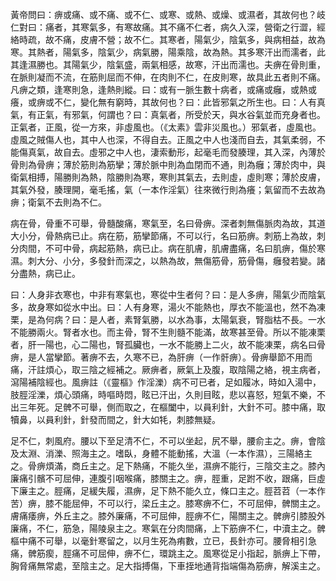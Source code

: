 黃帝問曰：痹或痛、或不痛、或不仁、或寒、或熱、或燥、或濕者，其故何也？岐仁對曰：痛者，其寒氣多，有寒故痛。其不痛不仁者，病久入深，營衛之行澀，經絡時疏，故不痛，皮膚不營；故不仁。其寒者，陽氣少，陰氣多，與病相益，故為寒。其熱者，陽氣多，陰氣少，病氣勝，陽乘陰，故為熱。其多寒汗出而濡者，此其逢濕勝也。其陽氣少，陰氣盛，兩氣相感，故寒，汗出而濡也。夫痹在骨則重，在脈則凝而不流，在筋則屈而不伸，在肉則不仁，在皮則寒，故具此五者則不痛。凡痹之類，逢寒則急，逢熱則縱。曰：或有一脈生數十病者，或痛或癰，或熱或癢，或痹或不仁，變化無有窮時，其故何也？曰：此皆邪氣之所生也。曰：人有真氣，有正氣，有邪氣，何謂也？曰：真氣者，所受於天，與水谷氣並而充身者也。正氣者，正風，從一方來，非虛風也。（《太素》雲非災風也。）邪氣者，虛風也。虛風之賊傷人也，其中人也深，不得自去。正風之中人也淺而自去，其氣柔弱，不能傷真氣，故自去。虛邪之中人也，淒索動形，起毫毛而發腠理，其入深，內薄於骨則為骨痹；薄於筋則為筋攣；薄於脈中則為血閉而不通，則為癰；薄於肉中，與衛氣相搏，陽勝則為熱，陰勝則為寒，寒則其氣去，去則虛，虛則寒；薄於皮膚，其氣外發，腠理開，毫毛搖，氣（一本作淫氣）往來微行則為癢；氣留而不去故為痹；衛氣不去則為不仁。

病在骨，骨重不可舉，骨髓酸痛，寒氣至，名曰骨痹。深者刺無傷脈肉為故，其道大小分，骨熱病已止。病在筋，筋攣節痛，不可以行，名曰筋痹。刺筋上為故，刺分肉間，不可中骨，病起筋熱，病已止。病在肌膚，肌膚盡痛，名曰肌痹，傷於寒濕。刺大分、小分，多發針而深之，以熱為故，無傷筋骨，筋骨傷，癰發若變。諸分盡熱，病已止。

曰：人身非衣寒也，中非有寒氣也，寒從中生者何？曰：是人多痹，陽氣少而陰氣多，故身寒如從水中出。曰：人有身寒，湯火不能熱也，厚衣不能溫也，然不為凍栗，是為何病？曰：是人者，素腎氣勝，以水為事，太陽氣衰，腎脂枯不長。一水不能勝兩火。腎者水也。而主骨，腎不生則髓不能滿，故寒甚至骨。所以不能凍栗者，肝一陽也，心二陽也，腎孤臟也，一水不能勝上二火，故不能凍栗，病名曰骨痹，是人當攣節。著痹不去，久寒不已，為肝痹（一作骭痹）。骨痹舉節不用而痛，汗註煩心，取三陰之經補之。厥痹者，厥氣上及腹，取陰陽之絡，視主病者，瀉陽補陰經也。風痹註（《靈樞》作淫濼）病不可已者，足如履冰，時如入湯中，肢脛淫濼，煩心頭痛，時嘔時悶，眩已汗出，久則目眩，悲以喜怒，短氣不樂，不出三年死。足髀不可舉，側而取之，在樞闔中，以員利針，大針不可。膝中痛，取犢鼻，以員利針，針發而間之，針大如牦，刺膝無疑。

足不仁，刺風府。腰以下至足清不仁，不可以坐起，尻不舉，腰俞主之。痹，會陰及太淵、消濼、照海主之。嗜臥，身體不能動搖，大溫（一本作濕），三陽絡主之。骨痹煩滿，商丘主之。足下熱痛，不能久坐，濕痹不能行，三陰交主之。膝內廉痛引髕不可屈伸，連腹引咽喉痛，膝關主之。痹，脛重，足跗不收，跟痛，巨虛下廉主之。脛痛，足緩失履，濕痹，足下熱不能久立，條口主之。脛苕苕（一本作苦）痹，膝不能屈伸，不可以行，梁丘主之。膝寒痹不仁，不可屈伸，髀關主之。膚痛痿痹，外丘主之。膝外廉痛，不可屈伸，脛痹不仁，陽關主之。髀痹引膝股外廉痛，不仁，筋急，陽陵泉主之。寒氣在分肉間痛，上下筋痹不仁，中瀆主之。髀樞中痛不可舉，以毫針寒留之，以月生死為痏數，立已，長針亦可。腰脅相引急痛，髀筋瘈，脛痛不可屈伸，痹不仁，環跳主之。風寒從足小指起，脈痹上下帶，胸脅痛無常處，至陰主之。足大指搏傷，下車挃地通背指端傷為筋痹，解溪主之。